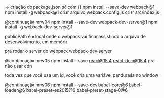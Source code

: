 -> 
criação do package.json só com {}
npm install --save-dev webpack@1
npm install -g webpack@1
criar arquivo webpack.config.js
criar src/index.js

@continuação mrw04
npm install --save-dev webpack-dev-server@1
npm install -g webpack-dev-server@1

publicPath é o local onde o webpack vai ficar assistindo o arquivo de desenvolvimento, em memória

pra rodar o server do webpack
webpack-dev-server

@continuação mrw05
npm install --save react@15.4 react-dom@15.4
pra não usar cdn

toda vez que você usa um id, você cria uma variável pendurada no window

@continuação mrw06
npm install --save-dev babel-core@6 babel-loader@6 babel-preset-es2015@6 babel-preset-stage-0@6



